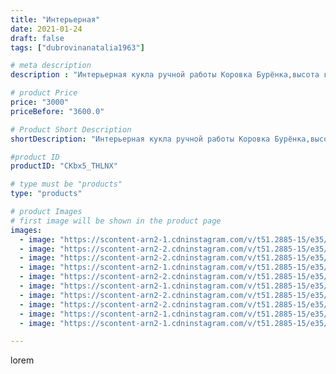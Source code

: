 ```yaml
---
title: "Интерьерная"
date: 2021-01-24
draft: false
tags: ["dubrovinanatalia1963"]

# meta description
description : "Интерьерная кукла ручной работы Коровка Бурёнка,высота куклы 34 см."

# product Price
price: "3000"
priceBefore: "3600.0"

# Product Short Description
shortDescription: "Интерьерная кукла ручной работы Коровка Бурёнка,высота куклы 34 см."

#product ID
productID: "CKbx5_THLNX"

# type must be "products"
type: "products"

# product Images
# first image will be shown in the product page
images:
  - image: "https://scontent-arn2-1.cdninstagram.com/v/t51.2885-15/e35/142555405_742181626712375_1508887273058635298_n.jpg?_nc_ht=scontent-arn2-1.cdninstagram.com&_nc_cat=111&_nc_ohc=g5ch1F3zUtIAX8hCK3k&se=7&tp=1&oh=a2c691d21ea9bd024342def7ad2e2494&oe=60602019&ig_cache_key=MjQ5MzgwNjMwNDg5MDM3MTEwMw%3D%3D.2"
  - image: "https://scontent-arn2-2.cdninstagram.com/v/t51.2885-15/e35/142007694_261709745295797_445765190957652583_n.jpg?_nc_ht=scontent-arn2-2.cdninstagram.com&_nc_cat=105&_nc_ohc=Rh-wwM_YOrcAX9Wn_z5&se=7&tp=1&oh=e49935729a8fb6efbc00d4f216dcf8af&oe=6061837B&ig_cache_key=MjQ5MzgwNjMwNDkyMzgxNzYxMA%3D%3D.2"
  - image: "https://scontent-arn2-2.cdninstagram.com/v/t51.2885-15/e35/141128904_1050681072066377_7214886409578431426_n.jpg?_nc_ht=scontent-arn2-2.cdninstagram.com&_nc_cat=105&_nc_ohc=jnnDk0CWN7wAX_T3Lan&se=7&tp=1&oh=75afb3ddb7ff6cfff8331109ca249bf9&oe=60608A23&ig_cache_key=MjQ5MzgwNjMwNDkwNzA3ODI2NA%3D%3D.2"
  - image: "https://scontent-arn2-1.cdninstagram.com/v/t51.2885-15/e35/141281643_225158265958257_8026968483767901516_n.jpg?_nc_ht=scontent-arn2-1.cdninstagram.com&_nc_cat=109&_nc_ohc=CJz0YtXvMhgAX9lS2Ul&se=7&tp=1&oh=5a7ed81cf259102c7e64f1d3c61b7a1a&oe=60605775&ig_cache_key=MjQ5MzgwNjMwNDk0MDU4MTQ5Ng%3D%3D.2"
  - image: "https://scontent-arn2-2.cdninstagram.com/v/t51.2885-15/e35/142198375_763974864496181_8105549265199856863_n.jpg?_nc_ht=scontent-arn2-2.cdninstagram.com&_nc_cat=105&_nc_ohc=e1iDTn5cnE8AX_bmiuh&se=7&tp=1&oh=aba846e32ad345bf9f84837c3b6dd82d&oe=605F0719&ig_cache_key=MjQ5MzgwNjMwNDkxNTQ0NjQ0NQ%3D%3D.2"
  - image: "https://scontent-arn2-1.cdninstagram.com/v/t51.2885-15/e35/141136643_598186284362434_446319220641998761_n.jpg?_nc_ht=scontent-arn2-1.cdninstagram.com&_nc_cat=110&_nc_ohc=HzoyP1VkFyEAX9UP_il&se=7&tp=1&oh=9f6966cf0c147d5c120a7056db7b70e1&oe=605F18D2&ig_cache_key=MjQ5MzgwNjMwNTAxNjE5ODIyOA%3D%3D.2"
  - image: "https://scontent-arn2-2.cdninstagram.com/v/t51.2885-15/e35/141759553_848622795708593_873433474814343037_n.jpg?_nc_ht=scontent-arn2-2.cdninstagram.com&_nc_cat=105&_nc_ohc=10DNKrNcllUAX8SR7zP&se=7&tp=1&oh=a0f1d11cab87bb3e6b6014f7805fa0d6&oe=605E1845&ig_cache_key=MjQ5MzgwNjMwNDkzMjM3MzczNw%3D%3D.2"
  - image: "https://scontent-arn2-2.cdninstagram.com/v/t51.2885-15/e35/141333734_1034123557099589_5745779327310548313_n.jpg?_nc_ht=scontent-arn2-2.cdninstagram.com&_nc_cat=105&_nc_ohc=lydJ1s2jlygAX9hottn&se=7&tp=1&oh=277fcfe8395b9803a2ea0a2282fb4577&oe=605FAEB3&ig_cache_key=MjQ5MzgwNjMwNDk0ODkxMzAyMQ%3D%3D.2"
  - image: "https://scontent-arn2-1.cdninstagram.com/v/t51.2885-15/e35/142168204_245900193771268_1265609974407206330_n.jpg?_nc_ht=scontent-arn2-1.cdninstagram.com&_nc_cat=104&_nc_ohc=yCboJ1bvXhoAX-nZbjO&se=7&tp=1&oh=d8e30248930c529f1da8c23544855e2b&oe=606092D9&ig_cache_key=MjQ5MzgwNjMwNDk1NzQ1NjM0MA%3D%3D.2"
  - image: "https://scontent-arn2-1.cdninstagram.com/v/t51.2885-15/e35/141979399_404946780765916_3379852124058257845_n.jpg?_nc_ht=scontent-arn2-1.cdninstagram.com&_nc_cat=104&_nc_ohc=qUeZY9kAhuYAX8qpGp-&se=7&tp=1&oh=6815f886483aeb192900401edbaecd71&oe=60606802&ig_cache_key=MjQ5MzgwNjMwNTAwNzczNzg4MA%3D%3D.2"

---
```

lorem
